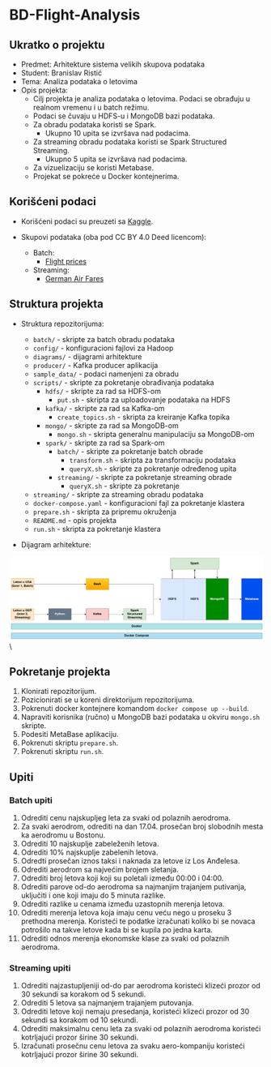 # BD-Flight-Analysis

## Ukratko o projektu

- Predmet: Arhitekture sistema velikih skupova podataka
- Student: Branislav Ristić
- Tema: Analiza podataka o letovima
- Opis projekta:
    - Cilj projekta je analiza podataka o letovima. Podaci se obrađuju u realnom vremenu i u batch režimu. 
    - Podaci se čuvaju u HDFS-u i MongoDB bazi podataka.
    - Za obradu podataka koristi se Spark.
        - Ukupno 10 upita se izvršava nad podacima.
    - Za streaming obradu podataka koristi se Spark Structured Streaming.
        - Ukupno 5 upita se izvršava nad podacima.
    - Za vizuelizaciju se koristi Metabase.
    - Projekat se pokreće u Docker kontejnerima.

## Korišćeni podaci

- Korišćeni podaci su preuzeti sa [Kaggle](https://www.kaggle.com/).

- Skupovi podataka (oba pod CC BY 4.0 Deed licencom):
    - Batch:
        - [Flight prices](https://www.kaggle.com/datasets/dilwong/flightprices)
    - Streaming:
        - [German Air Fares](https://www.kaggle.com/datasets/darjand/domestic-german-air-fares)


## Struktura projekta

- Struktura repozitorijuma:
    - `batch/` - skripte za batch obradu podataka
    - `config/` - konfiguracioni fajlovi za Hadoop
    - `diagrams/` - dijagrami arhitekture
    - `producer/` - Kafka producer aplikacija
    - `sample_data/` - podaci namenjeni za obradu
    - `scripts/` - skripte za pokretanje obrađivanja podataka
        - `hdfs/` - skripte za rad sa HDFS-om
            - `put.sh` - skripta za uploadovanje podataka na HDFS
        - `kafka/` - skripte za rad sa Kafka-om
            - `create_topics.sh` - skripta za kreiranje Kafka topika
        - `mongo/` - skripte za rad sa MongoDB-om
            - `mongo.sh` - skripta generalnu manipulaciju sa MongoDB-om
        - `spark/` - skripte za rad sa Spark-om
            - `batch/` - skripte za pokretanje batch obrade
                - `transform.sh` - skripta za transformaciju podataka
                - `queryX.sh` - skripte za pokretanje određenog upita
            - `streaming/` - skripte za pokretanje streaming obrade
                - `queryX.sh` - skripte za pokretanje
    - `streaming/` - skripte za streaming obradu podataka
    - `docker-compose.yaml` - konfiguracioni fajl za pokretanje klastera
    - `prepare.sh` - skripta za pripremu okruženja
    - `README.md` - opis projekta
    - `run.sh` - skripta za pokretanje klastera

- Dijagram arhitekture:

![Diagram](./diagrams/diagram.drawio.png)\

## Pokretanje projekta

1. Klonirati repozitorijum.
2. Pozicionirati se u koreni direktorijum repozitorijuma.
3. Pokrenuti docker kontejnere komandom `docker compose up --build`.
4. Napraviti korisnika (ručno) u MongoDB bazi podataka u okviru `mongo.sh` skripte.
5. Podesiti MetaBase aplikaciju.
6. Pokrenuti skriptu `prepare.sh`.
7. Pokrenuti skriptu `run.sh`.


## Upiti

### Batch upiti

1. Odrediti cenu najskupljeg leta za svaki od polaznih aerodroma.
2. Za svaki aerodrom, odrediti na dan 17.04. prosečan broj slobodnih mesta ka aerodromu u Bostonu.
3. Odrediti 10 najskuplje zabeleženih letova.
4. Odrediti 10% najskuplje zabelenih letova.
5. Odredti prosečan iznos taksi i naknada za letove iz Los Anđelesa.
6. Odrediti aerodrom sa najvećim brojem sletanja.
7. Odrediti broj letova koji koji su poletali između 00:00 i 04:00.
8. Odrediti parove od-do aerodroma sa najmanjim trajanjem putivanja, uključiti i one koji imaju do 5 minuta razlike.
9. Odrediti razlike u cenama između uzastopnih merenja letova.
10. Odrediti merenja letova koja imaju cenu veću nego u proseku 3 prethodna merenja. Koristeći te podatke izračunati koliko bi se novaca potrošilo na takve letove kada bi se kupila po jedna karta.
11. Odrediti odnos merenja ekonomske klase za svaki od polaznih aerodroma.

### Streaming upiti

1. Odrediti najzastupljeniji od-do par aerodroma koristeći klizeći prozor od 30 sekundi sa korakom od 5 sekundi.
2. Odrediti 5 letova sa najmanjem trajanjem putovanja.
3. Odrediti letove koji nemaju presedanja, koristeći klizeći prozor od 30 sekundi sa korakom od 10 sekundi.
4. Odrediti maksimalnu cenu leta za svaki od polaznih aerodroma koristeći kotrljajući prozor širine 30 sekundi.
5. Izračunati prosečnu cenu letova za svaku aero-kompaniju koristeći kotrljajući prozor širine 30 sekundi.
